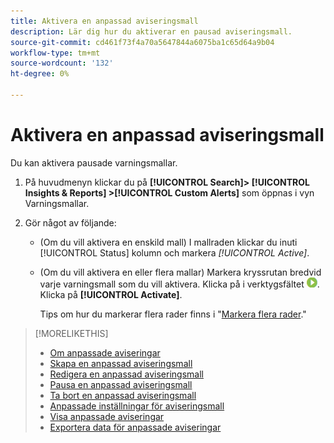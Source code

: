 ```yaml
---
title: Aktivera en anpassad aviseringsmall
description: Lär dig hur du aktiverar en pausad aviseringsmall.
source-git-commit: cd461f73f4a70a5647844a6075ba1c65d64a9b04
workflow-type: tm+mt
source-wordcount: '132'
ht-degree: 0%

---
```


# Aktivera en anpassad aviseringsmall

Du kan aktivera pausade varningsmallar.

1. På huvudmenyn klickar du på **[!UICONTROL Search]> [!UICONTROL Insights & Reports] >[!UICONTROL Custom Alerts]** som öppnas i vyn Varningsmallar.

1. Gör något av följande:

   * (Om du vill aktivera en enskild mall) I mallraden klickar du inuti [!UICONTROL Status] kolumn och markera *[!UICONTROL Active]*.

   * (Om du vill aktivera en eller flera mallar) Markera kryssrutan bredvid varje varningsmall som du vill aktivera. Klicka på i verktygsfältet ![Aktivera](/help/search-social-commerce/assets/activate.png "Aktivera"). Klicka på **[!UICONTROL Activate]**.

      Tips om hur du markerar flera rader finns i &quot;[Markera flera rader](/help/search-social-commerce/common-tasks/navigation-editing-selection/multiple-rows-select.md).&quot;

>[!MORELIKETHIS]
>
>* [Om anpassade aviseringar](alert-about.md)
>* [Skapa en anpassad aviseringsmall](alert-template-create.md)
>* [Redigera en anpassad aviseringsmall](alert-template-edit.md)
>* [Pausa en anpassad aviseringsmall](alert-template-pause.md)
>* [Ta bort en anpassad aviseringsmall](alert-template-delete.md)
>* [Anpassade inställningar för aviseringsmall](alert-template-settings.md)
>* [Visa anpassade aviseringar](alert-view.md)
>* [Exportera data för anpassade aviseringar](alert-export-data.md)

